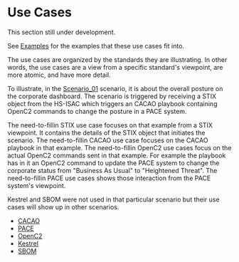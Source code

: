 # Use Cases

This section still under development.

See [Examples](../By_Example) for the examples that these
use cases fit into.

The use cases are organized by the standards they are
illustrating.
In other words, the use cases are a view from a specific
standard's viewpoint, are more atomic, and have more detail.

To illustrate, in the
[Scenario_01](../By_Example/Scenario_01.md)
scenario,
it is about the overall posture on the corporate dashboard.
The scenario is triggered by receiving
a STIX object from
the HS-ISAC which triggers an CACAO playbook
containing OpenC2 commands
to change the posture in a PACE system.

The need-to-fillin
STIX use case focuses on that example
from a STIX viewpoint.
It contains the details of the STIX object that initiates
the scenario.
The need-to-fillin
CACAO use case focuses on the CACAO playbook in that example.
The need-to-fillin
OpenC2 use cases focus on the actual OpenC2 commands
sent in that example.
For example the playbook has in it an OpenC2 command
to update the PACE system to change the corporate status
from "Business As Usual" to "Heightened Threat".
The need-to-fillin PACE use cases
shows those interaction from the PACE system's viewpoint.

Kestrel and SBOM were not used in that particular scenario
but their use cases will show up in other scenarios.

- [CACAO](./CACAO)
- [PACE](./PACE)
- [OpenC2](./OpenC2)
- [Kestrel](./Kestrel)
- [SBOM](./SBOM)
